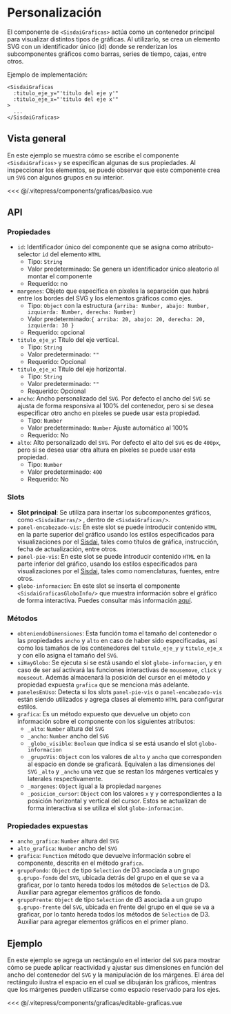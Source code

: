 <script setup>
  import Basico from "../../.vitepress/components/graficas/basico.vue";
  import Editable from "../../.vitepress/components/graficas/editable-graficas.vue";

</script>

# Personalización

El componente de `<SisdaiGraficas>` actúa como un contenedor principal para visualizar distintos tipos de gráficas. Al utilizarlo, se crea un elemento SVG con un identificador único (id) donde se renderizan los subcomponentes gráficos como barras, series de tiempo, cajas, entre otros.

Ejemplo de implementación:

```vue
<SisdaiGraficas
  :titulo_eje_y="'título del eje y'"
  :titulo_eje_x="'título del eje x'"
>
  ...
</SisdaiGraficas>
```

## Vista general

En este ejemplo se muestra cómo se escribe el componente `<SisdaiGraficas>` y se especifican algunas de sus propiedades. Al inspeccionar los elementos, se puede observar que este componente crea un `SVG` con algunos grupos en su interior.

<Basico/>
<<< @/.vitepress/components/graficas/basico.vue

## API

### Propiedades

- `id`: Identificador único del componente que se asigna como atributo-selector `id` del elemento `HTML`
  - Tipo: `String`
  - Valor predeterminado: Se genera un identificador único aleatorio al montar el componente
  - Requerido: no
- `margenes`: Objeto que especifica en píxeles la separación que habrá entre los bordes del SVG y los elementos gráficos como ejes.
  - Tipo: `Object` con la estructura `{arriba: Number, abajo: Number, izquierda: Number, derecha: Number}`
  - Valor predeterminado:`{ arriba: 20, abajo: 20, derecha: 20, izquierda: 30 }`
  - Requerido: opcional
- `titulo_eje_y`: Título del eje vertical.
  - Tipo: `String`
  - Valor predeterminado: `""`
  - Requerido: Opcional
- `titulo_eje_x`: Título del eje horizontal.
  - Tipo: `String`
  - Valor predeterminado: `""`
  - Requerido: Opcional
- `ancho`: Ancho personalizado del `SVG`. Por defecto el ancho del `SVG` se ajusta de forma responsiva al 100% del contenedor, pero si se desea especificar otro ancho en píxeles se puede usar esta propiedad.
  - Tipo: `Number`
  - Valor predeterminado: `Number` Ajuste automático al 100%
  - Requerido: No
- `alto`: Alto personalizado del `SVG`. Por defecto el alto del `SVG` es de `400px`, pero si se desea usar otra altura en píxeles se puede usar esta propiedad.
  - Tipo: `Number`
  - Valor predeterminado: `400`
  - Requerido: No

### Slots

- **Slot principal**: Se utiliza para insertar los subcomponentes gráficos, como `<SisdaiBarras/>` , dentro de `<SisdaiGraficas/>`.
- `panel-encabezado-vis`: En este slot se puede introducir contenido `HTML` en la parte superior del gráfico usando los estilos especificados para visualizaciones por el [Sisdai](https://sisdai.conahcyt.mx/), tales como títulos de gráfica, instrucción, fecha de actualización, entre otros.
- `panel-pie-vis`: En este slot se puede introducir contenido `HTML` en la parte inferior del gráfico, usando los estilos especificados para visualizaciones por el [Sisdai](https://sisdai.conahcyt.mx/), tales como nomenclaturas, fuentes, entre otros.
- `globo-informacion`: En este slot se inserta el componente `<SisdaiGraficasGloboInfo/>` que muestra información sobre el gráfico de forma interactiva. Puedes consultar más información <a href="/documentacion/globo-informacion" >aquí</a>.

### Métodos

- `obteniendoDimensiones`: Esta función toma el tamaño del contenedor o las propiedades `ancho` y `alto` en caso de haber sido especificadas, así como los tamaños de los contenedores del `titulo_eje_y` y `titulo_eje_x` y con ello asigna el tamaño del `SVG`.
- `siHayGlobo`: Se ejecuta si se está usando el slot `globo-informacion`, y en caso de ser así activará las funciones interactivas de `mousemove`, `click` y `mouseout`. Además almacenará la posición del cursor en el método y propiedad expuesta `grafica` que se menciona más adelante.
- `panelesEnUso`: Detecta si los slots `panel-pie-vis` o `panel-encabezado-vis` están siendo utilizados y agrega clases al elemento `HTML` para configurar estilos.
- `grafica`: Es un método expuesto que devuelve un objeto con información sobre el componente con los siguientes atributos:
  - `_alto`: `Number` altura del `SVG`
  - `_ancho`: `Number` ancho del `SVG`
  - `_globo_visible`: `Boolean` que indica si se está usando el slot `globo-informacion`
  - `_grupoVis`: `Object` con los valores de `alto` y `ancho` que corresponden al espacio en donde se graficará. Equivalen a las dimensiones del `SVG` `_alto` y `_ancho` una vez que se restan los márgenes verticales y laterales respectivamente.
  - `_margenes`: `Object` igual a la propiedad `margenes`
  - `_posicion_cursor`: `Object` con los valores `x` y `y` correspondientes a la posición horizontal y vertical del cursor. Estos se actualizan de forma interactiva si se utiliza el slot `globo-informacion`.

### Propiedades expuestas

- `ancho_grafica`: `Number` altura del `SVG`
- `alto_grafica`: `Number` ancho del `SVG`
- `grafica`: `Function` método que devuelve información sobre el componente, descrita en el método `grafica`.
- `grupoFondo`: `Object` de tipo `Selection` de D3 asociada a un grupo `g.grupo-fondo` del `SVG`, ubicada detrás del grupo en el que se va a graficar, por lo tanto hereda todos los métodos de `Selection` de D3. Auxiliar para agregar elementos gráficos de fondo.
- `grupoFrente`: `Object` de tipo `Selection` de d3 asociada a un grupo `g.grupo-frente` del `SVG`, ubicada en frente del grupo en el que se va a graficar, por lo tanto hereda todos los métodos de `Selection` de D3. Auxiliar para agregar elementos gráficos en el primer plano.

## Ejemplo

En este ejemplo se agrega un rectángulo en el interior del `SVG` para mostrar cómo se puede aplicar reactividad y ajustar sus dimensiones en función del ancho del contenedor del `SVG` y la manipulación de los márgenes. El área del rectángulo ilustra el espacio en el cual se dibujarán los gráficos, mientras que los márgenes pueden utilizarse como espacio reservado para los ejes.

<Editable/>
<<< @/.vitepress/components/graficas/editable-graficas.vue
